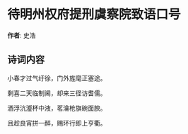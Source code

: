 # 待明州权府提刑虞察院致语口号

**作者**: 史浩

## 诗词内容

小春才过气纡徐，门外旌麾正塞途。

剩喜二天临制阃，却来三径访耆儒。

酒浮沆瀣杯中液，茗瀹枪旗碗面腴。

且趁良宵拼一醉，赐环行即上亨衢。

